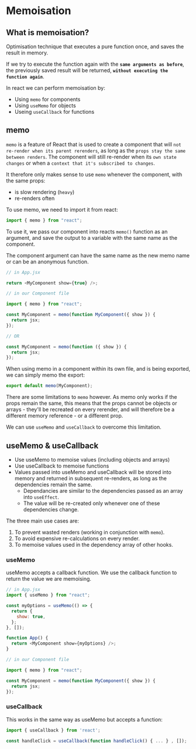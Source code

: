 # Memoisation

## What is memoisation?

Optimisation technique that executes a pure function once, and saves the result in memory.

If we try to execute the function again with the **`same arguments as before`**, the previously saved result will be returned, **`without executing the function again`**.

In react we can perform memoisation by:

- Using `memo` for components
- Using `useMemo` for objects
- Useing `useCallback` for functions

## memo

`memo` is a feature of React that is used to create a component that will `not re-render when its parent rerenders`, as long as the `props stay the same between renders`. The component will still re-render when its `own state changes` or when a `context that it's subscribed to changes`.

It therefore only makes sense to use `memo` whenever the component, with the same props:

- is slow rendering (`heavy`)
- re-renders often

To use memo, we need to import it from react:

```js
import { memo } from "react";
```

To use it, we pass our component into reacts `memo()` function as an argument, and save the output to a variable with the same name as the component.

The component argument can have the same name as the new memo name or can be an anonymous function.

```js
// in App.jsx

return <MyComponent show={true} />;

// in our Component file

import { memo } from "react";

const MyComponent = memo(function MyComponent({ show }) {
  return jsx;
});

// OR

const MyComponent = memo(function ({ show }) {
  return jsx;
});
```

When using memo in a component within its own file, and is being exported, we can simply memo the export:

```js
export default memo(MyComponent);
```

There are some limitations to `memo` however. As memo only works if the props remain the same, this means that the props cannot be objects or arrays - they'll be recreated on every rerender, and will therefore be a different memory reference - or a different prop.

We can use `useMemo` and `useCallback` to overcome this limitation.

## useMemo & useCallback

- Use useMemo to memoise values (including objects and arrays)
- Use useCallback to memoise functions
- Values passed into useMemo and useCallback will be stored into memory and returned in subsequent re-renders, as long as the dependencies remain the same.
  - Dependancies are similar to the dependencies passed as an array into `useEffect`.
  - The value will be re-created only whenever one of these dependencies change.

The three main use cases are:

1. To prevent wasted renders (working in conjunction with `memo`).
2. To avoid expensive re-calculations on every render.
3. To memoise values used in the dependency array of other hooks.

### useMemo

useMemo accepts a callback function. We use the callback function to return the value we are memoising.

```js
// in App.jsx
import { useMemo } from "react";

const myOptions = useMemo(() => {
  return {
    show: true,
  };
}, []);

function App() {
  return <MyComponent show={myOptions} />;
}

// in our Component file

import { memo } from "react";

const MyComponent = memo(function MyComponent({ show }) {
  return jsx;
});
```

### useCallback

This works in the same way as useMemo but accepts a function:

```js
import { useCallback } from 'react';

const handleClick = useCallback(function handleClick() { ... } , []);

```
